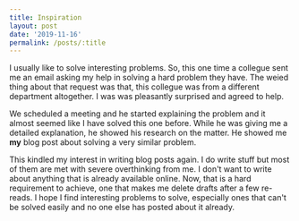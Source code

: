 ```yaml
---
title: Inspiration
layout: post
date: '2019-11-16'
permalink: /posts/:title
---
```


I usually like to solve interesting problems. So, this one time a collegue sent me an email asking my help in solving a hard problem they have. The weied thing about that request was that, this collegue was from a different department altogether. I was was pleasantly surprised and agreed to help. 

We scheduled a meeting and he started explaining the problem and it almost seemed like I have solved this one before. While he was giving me a detailed explanation, he showed his research on the matter. He showed me **my** blog post about solving a very similar problem. 

This kindled my interest in writing blog posts again. I do write stuff but most of them are met with severe overthinking from me. I don't want to write about anything that is already available online. Now, that is a hard requirement to achieve, one that makes me delete drafts after a few re-reads. I hope I find interesting problems to solve, especially ones that can't be solved easily and no one else has posted about it already. 